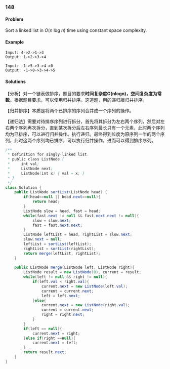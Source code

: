 ### 148

#### Problem

Sort a linked list in *O*(*n* log *n*) time using constant space complexity.

#### Example

```
Input: 4->2->1->3
Output: 1->2->3->4
```

```
Input: -1->5->3->4->0
Output: -1->0->3->4->5
```



#### Solutions

【分析】对一个链表做排序，题目的要求**时间复杂度O(nlogn)，空间复杂度为常数**。根据题目要求，可以使用归并排序。这道题，用的递归版归并排序。

【归并排序】本质是将两个已排序的序列合并成一个序列的操作。

【递归法】需要对待排序序列进行拆分，首先将其拆分为左右两个序列，然后对左右两个序列再次拆分，直到某次拆分后左右序列最长只有一个元素，此时两个序列均为已排序，可以进行归并操作。执行递归。最终得到长度为原序列一半的两个序列，此时这两个序列均已排序，可以执行归并操作，进而可以得到排序序列。

```java
/**
 * Definition for singly-linked list.
 * public class ListNode {
 *     int val;
 *     ListNode next;
 *     ListNode(int x) { val = x; }
 * }
 */
class Solution {
    public ListNode sortList(ListNode head) {
        if(head==null || head.next==null){
            return head;
        }
        ListNode slow = head, fast = head;
        while(fast.next != null && fast.next.next != null){
            slow = slow.next;
            fast = fast.next.next;
        }
        ListNode leftList = head, rightList = slow.next;
        slow.next = null;
        leftList = sortList(leftList);
        rightList = sortList(rightList);
        return merge(leftList, rightList);
    }
    
    public ListNode merge(ListNode left, ListNode right){
        ListNode result = new ListNode(0), current = result;
        while(left != null && right != null){
            if(left.val < right.val){
                current.next = new ListNode(left.val);
                current = current.next;
                left = left.next;
            }else{
                current.next = new ListNode(right.val);
                current = current.next;
                right = right.next;
            }
        }
        if(left == null){
            current.next = right;
        }else if(right ==null){
            current.next = left;
        }
        return result.next; 
    }
}
```





